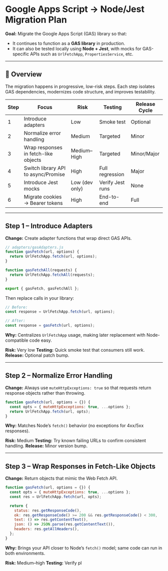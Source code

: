 # Google Apps Script → Node/Jest Migration Plan

**Goal:**
Migrate the Google Apps Script (GAS) library so that:

* It continues to function as a **GAS library** in production.
* It can also be tested locally using **Node + Jest**, with mocks for GAS-specific APIs such as `UrlFetchApp`, `PropertiesService`, etc.

---

## 🧭 Overview

The migration happens in progressive, low-risk steps.
Each step isolates GAS dependencies, modernizes code structure, and improves testability.

| Step | Focus                                | Risk           | Testing          | Release Cycle |
| ---- | ------------------------------------ | -------------- | ---------------- | ------------- |
| 1    | Introduce adapters                   | Low            | Smoke test       | Optional      |
| 2    | Normalize error handling             | Medium         | Targeted         | Minor         |
| 3    | Wrap responses in fetch-like objects | Medium–High    | Targeted         | Minor/Major   |
| 4    | Switch library API to async/Promise  | High           | Full regression  | Major         |
| 5    | Introduce Jest mocks                 | Low (dev only) | Verify Jest runs | None          |
| 6    | Migrate cookies → Bearer tokens      | High           | End-to-end       | Full          |

---

## Step 1 – Introduce Adapters

**Change:**
Create adapter functions that wrap direct GAS APIs.

```js
// adapters/gasAdapters.js
function gasFetch(url, options) {
  return UrlFetchApp.fetch(url, options);
}

function gasFetchAll(requests) {
  return UrlFetchApp.fetchAll(requests);
}

export { gasFetch, gasFetchAll };
```

Then replace calls in your library:

```js
// Before:
const response = UrlFetchApp.fetch(url, options);

// After:
const response = gasFetch(url, options);
```

**Why:**
Centralizes `UrlFetchApp` usage, making later replacement with Node-compatible code easy.

**Risk:** Very low
**Testing:** Quick smoke test that consumers still work.
**Release:** Optional patch bump.

---

## Step 2 – Normalize Error Handling

**Change:**
Always use `muteHttpExceptions: true` so that requests return response objects rather than throwing.

```js
function gasFetch(url, options = {}) {
  const opts = { muteHttpExceptions: true, ...options };
  return UrlFetchApp.fetch(url, opts);
}
```

**Why:**
Matches Node’s `fetch()` behavior (no exceptions for 4xx/5xx responses).

**Risk:** Medium
**Testing:** Try known failing URLs to confirm consistent handling.
**Release:** Minor version bump.

---

## Step 3 – Wrap Responses in Fetch-Like Objects

**Change:**
Return objects that mimic the Web Fetch API.

```js
function gasFetch(url, options = {}) {
  const opts = { muteHttpExceptions: true, ...options };
  const res = UrlFetchApp.fetch(url, opts);

  return {
    status: res.getResponseCode(),
    ok: res.getResponseCode() >= 200 && res.getResponseCode() < 300,
    text: () => res.getContentText(),
    json: () => JSON.parse(res.getContentText()),
    headers: res.getAllHeaders(),
  };
}
```

**Why:**
Brings your API closer to Node’s `fetch()` model; same code can run in both environments.

**Risk:** Medium–high
**Testing:** Verify pl
